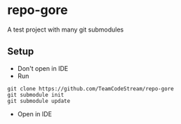 # repo-gore
A test project with many git submodules

## Setup
- Don't open in IDE
- Run
```
git clone https://github.com/TeamCodeStream/repo-gore
git submodule init
git submodule update
```
- Open in IDE

